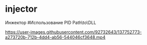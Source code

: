 # injector
Инжектор
#Использование
PID Path\\to\\DLL

https://user-images.githubusercontent.com/92732643/137752773-a273720b-712b-4dd4-ab56-544046cf3648.mp4


